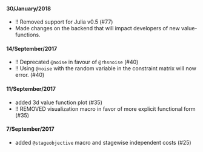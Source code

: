 #### 30/January/2018
- !! Removed support for Julia v0.5 (#77)
- Made changes on the backend that will impact developers of new value-functions.

#### 14/September/2017
- !! Deprecated `@noise` in favour of `@rhsnoise` (#40)
- !! Using `@noise` with the random variable in the constraint matrix will now error. (#40)

#### 11/September/2017
 - added 3d value function plot (#35)
 - !! REMOVED visualization macro in favor of more explicit functional form (#35)

#### 7/September/2017
 - added `@stageobjective` macro and stagewise independent costs (#25)
